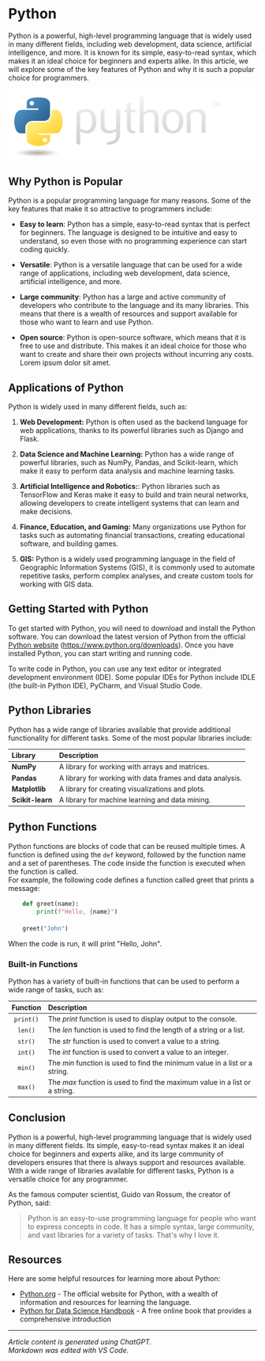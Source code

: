 # Python

Python is a powerful, high-level programming language that is widely used in many different fields,
including web development, data science, artificial intelligence, and more. It is known for its simple,
easy-to-read syntax, which makes it an ideal choice for beginners and experts alike. In this article,
we will explore some of the key features of Python and why it is such a popular choice for
programmers.

![python](python-logo@2x.png)

## Why Python is Popular

Python is a popular programming language for many reasons. Some of the key features that make it so attractive to programmers include:

 * **Easy to learn**: Python has a simple, easy-to-read syntax that is perfect for beginners. The language is designed to be intuitive and easy to understand, so even those with no programming experience can start coding quickly.

 * **Versatile**: Python is a versatile language that can be used for a wide range of applications, including web development, data science, artificial intelligence, and more.

 * **Large community**: Python has a large and active community of developers who contribute to the language and its many libraries. This means that there is a wealth of resources and support available for those who want to learn and use Python.

 * **Open source**: Python is open-source software, which means that it is free to use and distribute. This makes it an ideal choice for those who want to create and share their own projects without incurring any costs.  
Lorem ipsum dolor sit amet.

## Applications of Python

Python is widely used in many different fields, such as:
1. **Web Development:** Python is often used as the backend language for web applications, thanks to its powerful libraries such as Django and Flask.

2. **Data Science and Machine Learning:** Python has a wide range of powerful libraries, such as NumPy, Pandas, and Scikit-learn, which make it easy to perform data analysis and machine learning tasks.
   
3. **Artificial Intelligence and Robotics:**: Python libraries such as TensorFlow and Keras make it easy to build and train neural networks, allowing developers to create intelligent systems that can learn and make decisions.
   
4. **Finance, Education, and Gaming:** Many organizations use Python for tasks such as automating financial transactions, creating educational software, and building games.
   
5. **GIS:** Python is a widely used programming language in the field of Geographic Information Systems (GIS), it is commonly used to automate repetitive tasks, perform complex analyses, and create custom tools for working with GIS data.

## Getting Started with Python

To get started with Python, you will need to download and install the Python software. You can download the latest version of Python from the official [Python website](https://www.python.org/downloads) (https://www.python.org/downloads). Once you have installed Python, you can start writing and running code.  

To write code in Python, you can use any text editor or integrated development environment (IDE). Some popular IDEs for Python include IDLE (the built-in Python IDE), PyCharm, and Visual Studio Code.

## Python Libraries
Python has a wide range of libraries available that provide additional functionality for different tasks. Some of the most popular libraries include:

| **Library** | Description |
|:----------- | :-----------|
|**NumPy**        | A library for working with arrays and matrices.|
|**Pandas**       | A library for working with data frames and data analysis.|
|**Matplotlib**   | A library for creating visualizations and plots.|
|**Scikit-learn**  | A library for machine learning and data mining.|

## Python Functions

Python functions are blocks of code that can be reused multiple times. A function is defined using the `def` keyword, followed by the function name and a set of parentheses. The code inside the function is executed when the function is called.  
For example, the following code defines a function called greet that prints a message:
```python
    def greet(name):
        print(f"Hello, {name}")

    greet("John")
```
When the code is run, it will print "Hello, John".

### Built-in Functions

Python has a variety of built-in functions that can be used to perform a wide range of tasks, such as:

|Function| Description|
|:------:|:-----------|
|`print()`| The _print_ function is used to display output to the console.|
|`len()`| The _len_ function is used to find the length of a string or a list.|
|`str()`| The _str_ function is used to convert a value to a string.|
|`int()`| The _int_ function is used to convert a value to an integer.|
|`min()`| The _min_ function is used to find the minimum value in a list or a string.|
|`max()`| The _max_ function is used to find the maximum value in a list or a string.|

## Conclusion

Python is a powerful, high-level programming language that is widely used in many different fields. Its simple, easy-to-read syntax makes it an ideal choice for beginners and experts alike, and its large community of developers ensures that there is always support and resources available. With a wide range of libraries available for different tasks, Python is a versatile choice for any programmer.

As the famous computer scientist, Guido van Rossum, the creator of Python, said:
>Python is an easy-to-use programming language for people who want to express concepts in code. It has a simple syntax, large community, and vast libraries for a variety of tasks. That's why I love it.

## Resources

Here are some helpful resources for learning more about Python:

 * [Python.org](https://www.python.org) - The official website for Python, with a wealth of information and resources for learning the language.
 * [Python for Data Science Handbook](https://jakevdp.github.io/PythonDataScienceHandbook) - A free online book that provides a comprehensive introduction
___

_Article content is generated using ChatGPT.  
Markdown was edited with VS Code._
